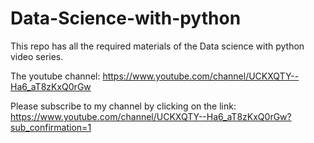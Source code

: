 # Data-Science-with-python
This repo has all the required materials of the Data science with python video series.


The youtube channel: https://www.youtube.com/channel/UCKXQTY--Ha6_aT8zKxQ0rGw

Please subscribe to my channel by clicking on the link: https://www.youtube.com/channel/UCKXQTY--Ha6_aT8zKxQ0rGw?sub_confirmation=1
